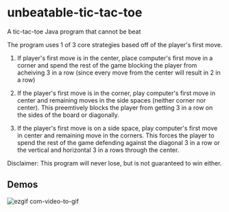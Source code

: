 # unbeatable-tic-tac-toe
A tic-tac-toe Java program that cannot be beat

The program uses 1 of 3 core strategies based off of the player's first move.

1. If player's first move is in the center, place computer's first move in a corner and spend the rest of the game blocking the player from acheiving 3 in a row (since every move from the center will result in 2 in a row)

2. If the player's first move is in the corner, play computer's first move in center and remaining moves in the side spaces (neither corner nor center). This preemtively blocks the player from getting 3 in a row on the sides of the board or diagonally. 

3. If the player's first move is on a side space, play computer's first move in center and remaining move in the corners. This forces the player to spend the rest of the game defending against the diagonal 3 in a row or the vertical and horizontal 3 in a rows through the center.

Disclaimer: This program will never lose, but is not guaranteed to win either. 

## Demos
![ezgif com-video-to-gif](https://user-images.githubusercontent.com/13570258/61187444-237c2600-a63f-11e9-881e-ecfc76a2d3eb.gif)


